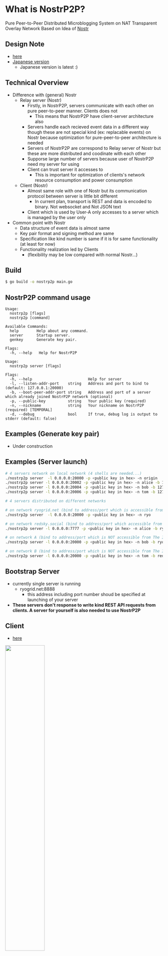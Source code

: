 # What is NostrP2P?
Pure Peer-to-Peer Distributed Microblogging System on NAT Transparent Overlay Network Based on Idea of [Nostr](https://en.wikipedia.org/wiki/Nostr)

## Design Note
- [here](https://gist.github.com/ryogrid/fa2bfa284784c866ad88e3c38445752a)
- [Japanese version](https://gist.github.com/ryogrid/0ba0d825c3bb840dffa519c5ab91d4ff)
  - Japanese version is latest :)

## Technical Overview
- Difference with (general) Nostr
  - Relay server (Nostr)
    - Firstly, in NostrP2P, servers communicate with each other on pure peer-to-peer manner. Clients does not
      - This means that NostrP2P have client-server architecture also
    - Servers handle each recieved event data in a different way though these are not special kind (ex: replacable events) on Nostr because optimization for pure-peer-to-peer architecture is needed
    - Servers of NostrP2P are correspond to Relay server of Nostr but these are more distributed and coodinate with each other
    - Supporse large number of servers because user of NostrP2P need my server for using 
    - Client can trust server it accesses to
      - This is important for optimization of clients's network resource consumption and power consumption
  - Client (Nostr)
    - Almost same role with one of Nostr but its communication protocol between server is little bit different
      - In current plan, transport is REST and data is encoded to binary. Not websocket and Not JSON text
    - Client which is used by User-A only accesses to a server which is managed by the user only  
- Common point with Nostr
  - Data structure of event data is almost same
  - Key pair format and signing method are same
  - Specification like kind number is same if it is for same functionality (at least for now)
  - Functionality realization led by Clients
    - (flexibility may be low compared with normal Nostr...)

## Build
```bash
$ go build -o nostrp2p main.go
```

## NostrP2P command usage
```
Usage:
  nostrp2p [flags]
  nostrp2p [command]

Available Commands:
  help        Help about any command.
  server      Startup server.
  genkey      Generate key pair.

Flags:
  -h, --help   Help for NostrP2P
```

```
Usage:
  nostrp2p server [flags]

Flags:
  -h, --help                         Help for server
  -l, --listen-addr-port    string   Address and port to bind to (default: 127.0.0.1:20000)
  -b, --boot-peer-addr-port string   Address and port of a server which already joined NostrP2P network (optional)
  -p, --public-key          string   Your public key (required)
  -n, --nickname            string   Your nickname on NostrP2P (required) [TEMPORAL]
  -d, --debug               bool     If true, debug log is output to stderr (default: false)
```

## Examples (Generate key pair)
- Under construction

## Examples (Server launch)
```bash
# 4 servers network on local network (4 shells are needed...)
./nostrp2p server  -l 0.0.0.0:20000 -p <public key in hex> -n origin
./nostrp2p server -l 0.0.0.0:20002 -p <public key in hex> -n alice -b 127.0.0.1:20000 
./nostrp2p server -l 0.0.0.0:20004 -p <public key in hex> -n bob -b 127.0.0.1:20002
./nostrp2p server -l 0.0.0.0:20006 -p <public key in hex> -n tom -b 127.0.0.1:20000
```

```bash
# 4 servers distributed on different networks

# on network ryogrid.net (bind to address/port which is accessible from The Internet)
./nostrp2p server  -l 0.0.0.0:20000 -p <public key in hex> -n ryo

# on network redsky.social (bind to address/port which accessible from The Internet)
./nostrp2p server -l 0.0.0.0:7777 -p <public key in hex> -n alice -b ryogrid.net:9999 

# on network A (bind to address/port which is NOT accessible from The Internet)
./nostrp2p server -l 0.0.0.0:20000 -p <public key in hex> -n bob -b ryogrid.net:8888

# on network B (bind to address/port which is NOT accessible from The Internet)
./nostrp2p server -l 0.0.0.0:20000 -p <public key in hex> -n tom -b redsky.social:7777
```

## Bootstrap Server
- currently single server is running
  - ryogrid.net:8888
    - this address including port number shoud be specified at launching of your server 
- **These servers don't response to write kind REST API requests from clients. A server for yourself is also needed to use NostrP2P** 

## Client
- [here](https://github.com/ryogrid/flustr-for-nosp2p)
<img src="https://i.gyazo.com/fbed4277dcada30d22fb0c7be7401e7c.png" height="50%" width="50%" />

## Trial of current implemented featues on trial NW
- Please read [this](https://gist.github.com/ryogrid/5080ff36b6786902d40bb4b91de0766e)
  - NAT transparent overlay has been implented
  - Posting to overlay NW has been implemented
  - REST I/F using JSON text as serialized format has been implemented (TEMPORAL)
  - Simple client has been implemented with flutter
  - Event data persistence has been implemented (only server now)
  - No signature validation
  - No follow feature (global TL only)
  - No reply featue
  - No Like feature
  - No data replication

